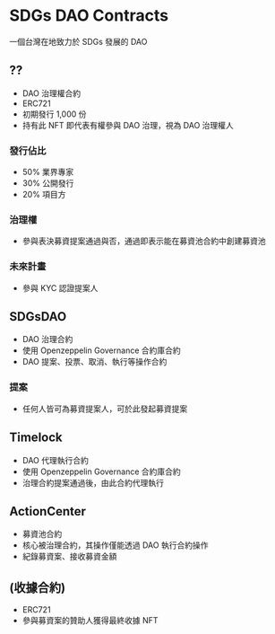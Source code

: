 # SDGs DAO Contracts

一個台灣在地致力於 SDGs 發展的 DAO

## ??

- DAO 治理權合約
- ERC721
- 初期發行 1,000 份
- 持有此 NFT 即代表有權參與 DAO 治理，視為 DAO 治理權人

### 發行佔比

- 50% 業界專家
- 30% 公開發行
- 20% 項目方

### 治理權

- 參與表決募資提案通過與否，通過即表示能在募資池合約中創建募資池

### 未來計畫

- 參與 KYC 認證提案人

## SDGsDAO

- DAO 治理合約
- 使用 Openzeppelin Governance 合約庫合約
- DAO 提案、投票、取消、執行等操作合約

### 提案

- 任何人皆可為募資提案人，可於此發起募資提案

## Timelock

- DAO 代理執行合約
- 使用 Openzeppelin Governance 合約庫合約
- 治理合約提案通過後，由此合約代理執行

## ActionCenter

- 募資池合約
- 核心被治理合約，其操作僅能透過 DAO 執行合約操作
- 紀錄募資案、接收募資金額

## (收據合約)

- ERC721
- 參與募資案的贊助人獲得最終收據 NFT

